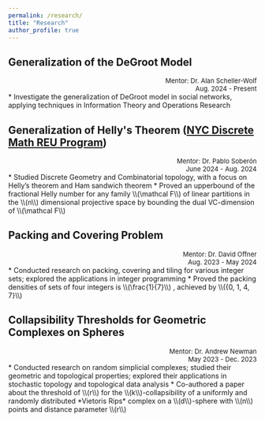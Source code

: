 ```yaml
---
permalink: /research/
title: "Research"
author_profile: true
---
```


## Generalization of the DeGroot Model
<div style="text-align: right"> <font size="2"> Mentor: Dr. Alan Scheller-Wolf </font> </div>
<div style="text-align: right"> <font size="2"> Aug. 2024 - Present </font> </div>
* Investigate the generalization of DeGroot model in social networks, applying techniques in Information Theory and Operations Research

## Generalization of Helly's Theorem ([NYC Discrete Math REU Program](https://geometrynyc.wixsite.com/home/combinatorics-reu))
<div style="text-align: right"> <font size="2"> Mentor: Dr. Pablo Soberón </font> </div>
<div style="text-align: right"> <font size="2"> June 2024 - Aug. 2024 </font> </div>
* Studied Discrete Geometry and Combinatorial topology, with a focus on Helly’s theorem and Ham sandwich theorem
* Proved an upperbound of the fractional Helly number for any family \\(\mathcal F\\) of linear partitions in the \\(n\\)
  dimensional projective space by bounding the dual VC-dimension of \\(\mathcal F\\)


## Packing and Covering Problem
<div style="text-align: right"> <font size="2"> Mentor: Dr. David Offner </font> </div>
<div style="text-align: right"> <font size="2"> Aug. 2023 - May 2024 </font> </div>
* Conducted research on packing, covering and tiling for various integer sets; explored the applications
in integer programming
* Proved the packing densities of sets of four integers is \\(\frac{1}{7}\\) , achieved by \\({0, 1, 4, 7}\\)

## Collapsibility Thresholds for Geometric Complexes on Spheres
<div style="text-align: right"> <font size="2"> Mentor: Dr. Andrew Newman </font> </div>
<div style="text-align: right"> <font size="2"> May 2023 - Dec. 2023 </font> </div>
* Conducted research on random simplicial complexes; studied their geometric and topological
properties; explored their applications in stochastic topology and topological data analysis
* Co-authored a paper about the threshold of \\(r\\) for the \\(k\\)-collapsibility of a uniformly and randomly
distributed *Vietoris Rips* complex on a \\(d\\)-sphere with \\(n\\) points and distance parameter \\(r\\)
